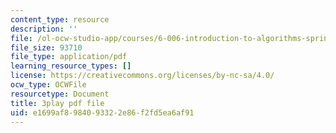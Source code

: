 ```yaml
---
content_type: resource
description: ''
file: /ol-ocw-studio-app/courses/6-006-introduction-to-algorithms-spring-2020/e1699af8984093322e86f2fd5ea6af91_i9OAOk0CUQE.pdf
file_size: 93710
file_type: application/pdf
learning_resource_types: []
license: https://creativecommons.org/licenses/by-nc-sa/4.0/
ocw_type: OCWFile
resourcetype: Document
title: 3play pdf file
uid: e1699af8-9840-9332-2e86-f2fd5ea6af91
---
```

